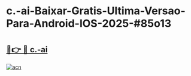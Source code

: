 # c.-ai-Baixar-Gratis-Ultima-Versao-Para-Android-IOS-2025-#85o13

# <h2><a href="https://ainizakaria.my?title=c.-ai&ref=22M">🔗👉 🔴 c.-ai</a></h2>

[![acn](https://github.com/user-attachments/assets/0f9c940e-d8b0-45ae-aac7-cd30a18b3e1c)](https://ainizakaria.my?title=c.-ai&ref=22M)


